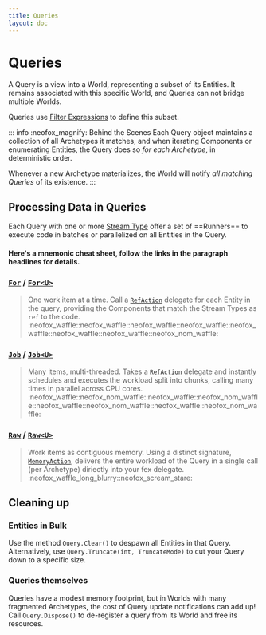```yaml
---
title: Queries
layout: doc
---
```


# Queries

A Query is a view into a World, representing a subset of its Entities. It remains associated with this specific World, and Queries can not bridge multiple Worlds.

Queries use [Filter Expressions](FilterExpressions.md) to define this subset.

::: info :neofox_magnify: Behind the Scenes
Each Query object maintains a collection of all Archetypes it matches, and when iterating Components or enumerating Entities, the Query does so *for each Archetype*, in deterministic order.

Whenever a new Archetype materializes, the World will notify _all matching Queries_ of its existence.
:::

## Processing Data in Queries

Each Query with one or more [Stream Type](Stream%20Types.md) offer a set of ==Runners== to execute code in batches or parallelized on all Entities in the Query.

#### Here's a mnemonic cheat sheet, follow the links in the paragraph headlines for details.

### [`For`](Query.For.md) / [`For<U>`](Query.For.md) 
> One work item at a time. Call a [`RefAction`](RefAction.md) delegate for each Entity in the query, providing the Components that match the Stream Types as `ref` to the code.  
:neofox_waffle::neofox_waffle::neofox_waffle::neofox_waffle::neofox_waffle::neofox_waffle::neofox_waffle::neofox_nom_waffle:

### [`Job`](Query.Job.md) / [`Job<U>`](Query.Job.md) 
> Many items, multi-threaded. Takes a [`RefAction`](RefAction.md) delegate and instantly schedules and executes the workload split into chunks, calling many times in parallel across CPU cores.  
:neofox_waffle::neofox_nom_waffle::neofox_waffle::neofox_nom_waffle::neofox_waffle::neofox_nom_waffle::neofox_waffle::neofox_nom_waffle:

###  [`Raw`](Query.Raw.md) / [`Raw<U>`](Query.Raw.md) 
> Work items as contiguous memory. Using a distinct signature, [`MemoryAction`](MemoryAction.md), delivers the entire workload of the Query in a single call (per Archetype) diriectly into your ~~fox~~ delegate.   
:neofox_waffle_long_blurry::neofox_scream_stare:


## Cleaning up
### Entities in Bulk
Use the method `Query.Clear()` to despawn all Entities in that Query.
Alternatively, use `Query.Truncate(int, TruncateMode)` to cut your Query down to a specific size.

### Queries themselves
Queries have a modest memory footprint, but in Worlds with many fragmented Archetypes, the cost of Query update notifications can add up! Call `Query.Dispose()` to de-register a query from its World and free its resources.

